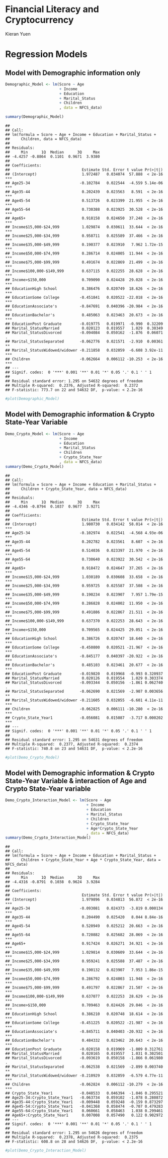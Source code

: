 Financial Literacy and Cryptocurrency
================
Kieran Yuen

# Regression Models

## Model with Demographic information only

``` r
Demographic_Model <- lm(Score ~ Age 
                        + Income 
                        + Education 
                        + Marital_Status 
                        + Children
                        , data = NFCS_data)

summary(Demographic_Model)
```

    ## 
    ## Call:
    ## lm(formula = Score ~ Age + Income + Education + Marital_Status + 
    ##     Children, data = NFCS_data)
    ## 
    ## Residuals:
    ##     Min      1Q  Median      3Q     Max 
    ## -4.4257 -0.8864  0.1101  0.9671  3.9380 
    ## 
    ## Coefficients:
    ##                                Estimate Std. Error t value Pr(>|t|)    
    ## (Intercept)                    1.972487   0.034074  57.888  < 2e-16 ***
    ## Age25-34                      -0.102784   0.022544  -4.559 5.14e-06 ***
    ## Age35-44                       0.202439   0.023563   8.591  < 2e-16 ***
    ## Age45-54                       0.513726   0.023399  21.955  < 2e-16 ***
    ## Age55-64                       0.730388   0.023925  30.528  < 2e-16 ***
    ## Age65+                         0.918158   0.024650  37.248  < 2e-16 ***
    ## Income$15,000-$24,999          1.029874   0.030611  33.644  < 2e-16 ***
    ## Income$25,000-$34,999          0.958711   0.025589  37.466  < 2e-16 ***
    ## Income$35,000-$49,999          0.190377   0.023910   7.962 1.72e-15 ***
    ## Income$50,000-$74,999          0.286714   0.024005  11.944  < 2e-16 ***
    ## Income$75,000-$99,999          0.491674   0.022869  21.499  < 2e-16 ***
    ## Income$100,000-$149,999        0.637115   0.022255  28.628  < 2e-16 ***
    ## Income>$150,000                0.709090   0.024428  29.028  < 2e-16 ***
    ## EducationHigh School           0.386476   0.020749  18.626  < 2e-16 ***
    ## EducationSome College         -0.451841   0.020522 -22.018  < 2e-16 ***
    ## EducationAssociate's          -0.847691   0.040396 -20.984  < 2e-16 ***
    ## EducationBachelor's            0.485063   0.023463  20.673  < 2e-16 ***
    ## EducationPost Graduate        -0.019775   0.019971  -0.990  0.32209    
    ## Marital_StatusMarried          0.020123   0.019557   1.029  0.30349    
    ## Marital_StatusDivorced        -0.094084   0.050162  -1.876  0.06071 .  
    ## Marital_StatusSeparated       -0.062776   0.021571  -2.910  0.00361 ** 
    ## Marital_StatusWidowed/widower -0.211858   0.032059  -6.608 3.92e-11 ***
    ## Children                      -0.062664   0.006112 -10.253  < 2e-16 ***
    ## ---
    ## Signif. codes:  0 '***' 0.001 '**' 0.01 '*' 0.05 '.' 0.1 ' ' 1
    ## 
    ## Residual standard error: 1.295 on 54632 degrees of freedom
    ## Multiple R-squared:  0.2376, Adjusted R-squared:  0.2372 
    ## F-statistic: 773.7 on 22 and 54632 DF,  p-value: < 2.2e-16

``` r
#plot(Demographic_Model)
```

## Model with Demographic information & Crypto State-Year Variable

``` r
Demo_Crypto_Model <- lm(Score ~ Age 
                        + Income 
                        + Education 
                        + Marital_Status 
                        + Children 
                        + Crypto_State_Year
                        , data = NFCS_data)
summary(Demo_Crypto_Model)
```

    ## 
    ## Call:
    ## lm(formula = Score ~ Age + Income + Education + Marital_Status + 
    ##     Children + Crypto_State_Year, data = NFCS_data)
    ## 
    ## Residuals:
    ##     Min      1Q  Median      3Q     Max 
    ## -4.4346 -0.8794  0.1037  0.9677  3.9271 
    ## 
    ## Coefficients:
    ##                                Estimate Std. Error t value Pr(>|t|)    
    ## (Intercept)                    1.980730   0.034142  58.014  < 2e-16 ***
    ## Age25-34                      -0.102974   0.022541  -4.568 4.93e-06 ***
    ## Age35-44                       0.202782   0.023561   8.607  < 2e-16 ***
    ## Age45-54                       0.514036   0.023397  21.970  < 2e-16 ***
    ## Age55-64                       0.730640   0.023922  30.542  < 2e-16 ***
    ## Age65+                         0.918472   0.024647  37.265  < 2e-16 ***
    ## Income$15,000-$24,999          1.030189   0.030608  33.658  < 2e-16 ***
    ## Income$25,000-$34,999          0.959725   0.025587  37.508  < 2e-16 ***
    ## Income$35,000-$49,999          0.190234   0.023907   7.957 1.79e-15 ***
    ## Income$50,000-$74,999          0.286828   0.024002  11.950  < 2e-16 ***
    ## Income$75,000-$99,999          0.491886   0.022867  21.511  < 2e-16 ***
    ## Income$100,000-$149,999        0.637370   0.022253  28.643  < 2e-16 ***
    ## Income>$150,000                0.709565   0.024425  29.051  < 2e-16 ***
    ## EducationHigh School           0.386726   0.020747  18.640  < 2e-16 ***
    ## EducationSome College         -0.450800   0.020521 -21.967  < 2e-16 ***
    ## EducationAssociate's          -0.845177   0.040397 -20.922  < 2e-16 ***
    ## EducationBachelor's            0.485103   0.023461  20.677  < 2e-16 ***
    ## EducationPost Graduate        -0.019820   0.019968  -0.993 0.320937    
    ## Marital_StatusMarried          0.020126   0.019554   1.029 0.303374    
    ## Marital_StatusDivorced        -0.093344   0.050156  -1.861 0.062740 .  
    ## Marital_StatusSeparated       -0.062690   0.021569  -2.907 0.003656 ** 
    ## Marital_StatusWidowed/widower -0.211605   0.032055  -6.601 4.11e-11 ***
    ## Children                      -0.062825   0.006111 -10.280  < 2e-16 ***
    ## Crypto_State_Year1            -0.056081   0.015087  -3.717 0.000202 ***
    ## ---
    ## Signif. codes:  0 '***' 0.001 '**' 0.01 '*' 0.05 '.' 0.1 ' ' 1
    ## 
    ## Residual standard error: 1.295 on 54631 degrees of freedom
    ## Multiple R-squared:  0.2377, Adjusted R-squared:  0.2374 
    ## F-statistic: 740.8 on 23 and 54631 DF,  p-value: < 2.2e-16

``` r
#plot(Demo_Crypto_Model)
```

## Model with Demographic information & Crypto State-Year Variable & interaction of Age and Crypto State-Year variable

``` r
Demo_Crypto_Interaction_Model <- lm(Score ~ Age
                                    + Income 
                                    + Education 
                                    + Marital_Status 
                                    + Children 
                                    + Crypto_State_Year 
                                    + Age*Crypto_State_Year
                                    , data = NFCS_data)
summary(Demo_Crypto_Interaction_Model)
```

    ## 
    ## Call:
    ## lm(formula = Score ~ Age + Income + Education + Marital_Status + 
    ##     Children + Crypto_State_Year + Age * Crypto_State_Year, data = NFCS_data)
    ## 
    ## Residuals:
    ##     Min      1Q  Median      3Q     Max 
    ## -4.4316 -0.8791  0.1038  0.9624  3.9284 
    ## 
    ## Coefficients:
    ##                                Estimate Std. Error t value Pr(>|t|)    
    ## (Intercept)                    1.979896   0.034813  56.872  < 2e-16 ***
    ## Age25-34                      -0.093081   0.024373  -3.819 0.000134 ***
    ## Age35-44                       0.204490   0.025420   8.044 8.84e-16 ***
    ## Age45-54                       0.520949   0.025212  20.663  < 2e-16 ***
    ## Age55-64                       0.720882   0.025682  28.069  < 2e-16 ***
    ## Age65+                         0.917424   0.026271  34.921  < 2e-16 ***
    ## Income$15,000-$24,999          1.029814   0.030609  33.644  < 2e-16 ***
    ## Income$25,000-$34,999          0.959241   0.025588  37.487  < 2e-16 ***
    ## Income$35,000-$49,999          0.190132   0.023907   7.953 1.86e-15 ***
    ## Income$50,000-$74,999          0.286792   0.024003  11.948  < 2e-16 ***
    ## Income$75,000-$99,999          0.491797   0.022867  21.507  < 2e-16 ***
    ## Income$100,000-$149,999        0.637077   0.022253  28.629  < 2e-16 ***
    ## Income>$150,000                0.709463   0.024426  29.046  < 2e-16 ***
    ## EducationHigh School           0.386210   0.020748  18.614  < 2e-16 ***
    ## EducationSome College         -0.451225   0.020522 -21.987  < 2e-16 ***
    ## EducationAssociate's          -0.845711   0.040403 -20.932  < 2e-16 ***
    ## EducationBachelor's            0.484332   0.023462  20.643  < 2e-16 ***
    ## EducationPost Graduate        -0.020158   0.019969  -1.009 0.312761    
    ## Marital_StatusMarried          0.020165   0.019557   1.031 0.302501    
    ## Marital_StatusDivorced        -0.093619   0.050158  -1.866 0.061980 .  
    ## Marital_StatusSeparated       -0.062538   0.021569  -2.899 0.003740 ** 
    ## Marital_StatusWidowed/widower -0.210929   0.032059  -6.579 4.77e-11 ***
    ## Children                      -0.062824   0.006112 -10.279  < 2e-16 ***
    ## Crypto_State_Year1            -0.048533   0.046394  -1.046 0.295521    
    ## Age25-34:Crypto_State_Year1   -0.063734   0.059102  -1.078 0.280872    
    ## Age35-44:Crypto_State_Year1   -0.009448   0.059248  -0.159 0.873297    
    ## Age45-54:Crypto_State_Year1   -0.041368   0.058474  -0.707 0.479283    
    ## Age55-64:Crypto_State_Year1    0.060661   0.058463   1.038 0.299461    
    ## Age65+:Crypto_State_Year1      0.007008   0.057490   0.122 0.902972    
    ## ---
    ## Signif. codes:  0 '***' 0.001 '**' 0.01 '*' 0.05 '.' 0.1 ' ' 1
    ## 
    ## Residual standard error: 1.295 on 54626 degrees of freedom
    ## Multiple R-squared:  0.2378, Adjusted R-squared:  0.2375 
    ## F-statistic: 608.8 on 28 and 54626 DF,  p-value: < 2.2e-16

``` r
#plot(Demo_Crypto_Interaction_Model)
```
